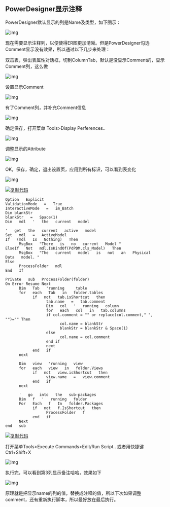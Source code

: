 ## PowerDesigner显示注释

PowerDesigner默认显示的列是Name及类型，如下图示：

![img](https://img-blog.csdn.net/20170912150429751?watermark/2/text/aHR0cDovL2Jsb2cuY3Nkbi5uZXQvZGlmZmZhdGU=/font/5a6L5L2T/fontsize/400/fill/I0JBQkFCMA==/dissolve/70/gravity/SouthEast)

现在需要显示注释列，以便使得ER图更加清晰。但是PowerDesigner勾选Comment显示没有效果，所以通过以下几步来处理：

双击表，弹出表属性对话框，切到ColumnTab，默认是没显示Comment的，显示Comment列，这么做

![img](https://img-blog.csdn.net/20170912150629182?watermark/2/text/aHR0cDovL2Jsb2cuY3Nkbi5uZXQvZGlmZmZhdGU=/font/5a6L5L2T/fontsize/400/fill/I0JBQkFCMA==/dissolve/70/gravity/SouthEast)

设置显示Comment

![img](https://img-blog.csdn.net/20170912150611091?watermark/2/text/aHR0cDovL2Jsb2cuY3Nkbi5uZXQvZGlmZmZhdGU=/font/5a6L5L2T/fontsize/400/fill/I0JBQkFCMA==/dissolve/70/gravity/SouthEast)

有了Comment列，并补充Comment信息

![img](https://img-blog.csdn.net/20170912150800908?watermark/2/text/aHR0cDovL2Jsb2cuY3Nkbi5uZXQvZGlmZmZhdGU=/font/5a6L5L2T/fontsize/400/fill/I0JBQkFCMA==/dissolve/70/gravity/SouthEast)

确定保存，打开菜单 Tools>Display Perferences..

![img](https://img-blog.csdn.net/20170912150912448?watermark/2/text/aHR0cDovL2Jsb2cuY3Nkbi5uZXQvZGlmZmZhdGU=/font/5a6L5L2T/fontsize/400/fill/I0JBQkFCMA==/dissolve/70/gravity/SouthEast)

调整显示的Attribute

![img](https://img-blog.csdn.net/20170912150937938?watermark/2/text/aHR0cDovL2Jsb2cuY3Nkbi5uZXQvZGlmZmZhdGU=/font/5a6L5L2T/fontsize/400/fill/I0JBQkFCMA==/dissolve/70/gravity/SouthEast)

OK，保存，确定，退出设置页，应用到所有标识，可以看到表变化

![img](https://img-blog.csdn.net/20170912151036549?watermark/2/text/aHR0cDovL2Jsb2cuY3Nkbi5uZXQvZGlmZmZhdGU=/font/5a6L5L2T/fontsize/400/fill/I0JBQkFCMA==/dissolve/70/gravity/SouthEast)

[![复制代码](https://common.cnblogs.com/images/copycode.gif)](javascript:void(0);)

```
Option   Explicit
ValidationMode   =   True
InteractiveMode   =   im_Batch
Dim blankStr
blankStr   =   Space(1)
Dim   mdl   '   the   current   model

'   get   the   current   active   model
Set   mdl   =   ActiveModel
If   (mdl   Is   Nothing)   Then
      MsgBox   "There   is   no   current   Model "
ElseIf   Not   mdl.IsKindOf(PdPDM.cls_Model)   Then
      MsgBox   "The   current   model   is   not   an   Physical   Data   model. "
Else
      ProcessFolder   mdl
End   If

Private   sub   ProcessFolder(folder)
On Error Resume Next
      Dim   Tab   'running     table
      for   each   Tab   in   folder.tables
            if   not   tab.isShortcut   then
                  tab.name   =   tab.comment
                  Dim   col   '   running   column
                  for   each   col   in   tab.columns
                  if col.comment = "" or replace(col.comment," ", "")="" Then
                        col.name = blankStr
                        blankStr = blankStr & Space(1)
                  else
                        col.name = col.comment
                  end if
                  next
            end   if
      next

      Dim   view   'running   view
      for   each   view   in   folder.Views
            if   not   view.isShortcut   then
                  view.name   =   view.comment
            end   if
      next

      '   go   into   the   sub-packages
      Dim   f   '   running   folder
      For   Each   f   In   folder.Packages
            if   not   f.IsShortcut   then
                  ProcessFolder   f
            end   if
      Next
end   sub 
```

[![复制代码](https://common.cnblogs.com/images/copycode.gif)](javascript:void(0);)

打开菜单Tools>Execute Commands>Edit/Run Script.. 或者用快捷键 Ctrl+Shift+X

 

![img](https://img-blog.csdn.net/20170912151230945?watermark/2/text/aHR0cDovL2Jsb2cuY3Nkbi5uZXQvZGlmZmZhdGU=/font/5a6L5L2T/fontsize/400/fill/I0JBQkFCMA==/dissolve/70/gravity/SouthEast)

执行完，可以看到第3列显示备注哈哈，效果如下

![img](https://img-blog.csdn.net/20170912152444615?watermark/2/text/aHR0cDovL2Jsb2cuY3Nkbi5uZXQvZGlmZmZhdGU=/font/5a6L5L2T/fontsize/400/fill/I0JBQkFCMA==/dissolve/70/gravity/SouthEast)

原理就是把显示name的列的值，替换成注释的值，所以下次如果调整comment，还有重新执行脚本，所以最好放在最后执行。